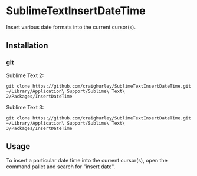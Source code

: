 SublimeTextInsertDateTime
=====================

Insert various date formats into the current cursor(s).

## Installation
### git

Sublime Text 2:

    git clone https://github.com/craighurley/SublimeTextInsertDateTime.git ~/Library/Application\ Support/Sublime\ Text\ 2/Packages/InsertDateTime

Sublime Text 3:

    git clone https://github.com/craighurley/SublimeTextInsertDateTime.git ~/Library/Application\ Support/Sublime\ Text\ 3/Packages/InsertDateTime

## Usage
To insert a particular date time into the current cursor(s), open the command pallet and search for "insert date".
